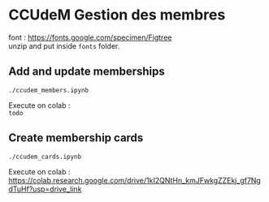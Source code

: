 # CCUdeM Gestion des membres  

font : https://fonts.google.com/specimen/Figtree  
unzip and put inside `fonts` folder.  


## Add and update memberships  
`./ccudem_members.ipynb`  

Execute on colab :   
`todo`


## Create membership cards  
`./ccudem_cards.ipynb`  

Execute on colab :  
https://colab.research.google.com/drive/1kI2QNtHn_kmJFwkgZZEkj_gf7NgdTuHf?usp=drive_link

